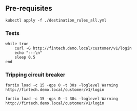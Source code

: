 ## Pre-requisites

```
kubectl apply -f ./destination_rules_all.yml
```

### Tests

```
while true
    curl -G http://fintech.demo.local/customer/v1/login
    echo "---\n"
    sleep 0.5
end
```

### Tripping circuit breaker

```
fortio load -c 15 -qps 0 -t 30s -loglevel Warning http://fintech.demo.local/customer/v1/login
```

```
fortio load -c 15 -qps 0 -t 30s -loglevel Warning http://fintech.demo.local/customer/v1/login
```